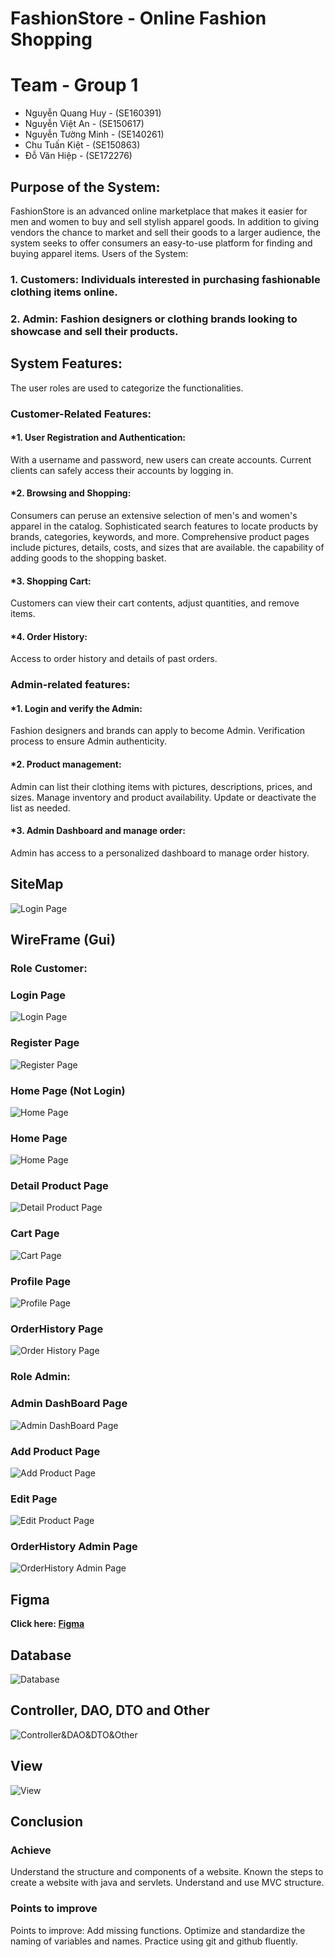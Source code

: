 # FashionStore - Online Fashion Shopping

# Team - Group 1

- Nguyễn Quang Huy - (SE160391)
- Nguyễn Việt An - (SE150617)
- Nguyễn Tường Minh - (SE140261)
- Chu Tuấn Kiệt - (SE150863)
-   Đỗ Văn Hiệp - (SE172276)

## Purpose of the System:
FashionStore is an advanced online marketplace that makes it easier for men and women to buy and sell stylish apparel goods. In addition to giving vendors the chance to market and sell their goods to a larger audience, the system seeks to offer consumers an easy-to-use platform for finding and buying apparel items.
Users of the System:

### 1. Customers: Individuals interested in purchasing fashionable clothing items online. 

### 2. Admin: Fashion designers or clothing brands looking to showcase and sell their products.

## System Features:
The user roles are used to categorize the functionalities.

### Customer-Related Features:

#### *1. User Registration and Authentication:

With a username and password, new users can create accounts.
Current clients can safely access their accounts by logging in.

#### *2. Browsing and Shopping:

Consumers can peruse an extensive selection of men's and women's apparel in the catalog.
Sophisticated search features to locate products by brands, categories, keywords, and more.
Comprehensive product pages include pictures, details, costs, and sizes that are available.
the capability of adding goods to the shopping basket.

#### *3. Shopping Cart:

Customers can view their cart contents, adjust quantities, and remove items.

#### *4. Order History:

Access to order history and details of past orders.

### Admin-related features:

#### *1. Login and verify the Admin:

Fashion designers and brands can apply to become Admin.
Verification process to ensure Admin authenticity.

#### *2. Product management:

Admin can list their clothing items with pictures, descriptions, prices, and sizes.
Manage inventory and product availability.
Update or deactivate the list as needed.

#### *3. Admin Dashboard and manage order:

Admin has access to a personalized dashboard to manage order history.

## SiteMap

![Login Page](./Sitemap/sitemap.png)

## WireFrame (Gui)

### Role Customer: 

### Login Page

![Login Page](./GUI/Login.png)
### Register Page

![Register Page](./GUI/Register.png)

### Home Page (Not Login)

![Home Page](./GUI/HomePageNotLogin.png)

### Home Page

![Home Page](./GUI/HomePageLogin.png)

### Detail Product Page

![Detail Product Page](./GUI/ProductDetail.png)

### Cart Page

![Cart Page](./GUI/CartUser.png)

### Profile Page

![Profile Page](./GUI/Profile.png)

### OrderHistory Page

![Order History Page](./GUI/OrderHistoryUser.png)

### Role Admin: 

### Admin DashBoard Page

![Admin DashBoard Page](./GUI/AdminDashboard.png)

### Add Product Page

![Add Product Page](./GUI/AddNewProduct.png)

### Edit Page

![Edit Product Page](./GUI/UpdateProduct.png)

### OrderHistory Admin Page

![OrderHistory Admin Page](./GUI/OrderHistoryAdmin.png)

## Figma
**Click here: [Figma](https://www.figma.com/file/na3WEHGC1Gphvz0kmEDOno/Fashion-Store?type=design&node-id=0%3A1&mode=design&t=mtUmzcY5a7j0dJ66-1)**

## Database

![Database](./Sitemap/database.png)

## Controller, DAO, DTO and Other

![Controller&DAO&DTO&Other](./Sitemap/Controller&DAO&DTO&Other.jpg)

## View

![View](./Sitemap/View.jpg)

## Conclusion

### Achieve
Understand the structure and components of a website.
Known the steps to create a website with java and servlets.
Understand and use MVC structure.
### Points to improve
Points to improve:
Add missing functions.
Optimize and standardize the naming of variables and names.
Practice using git and github fluently.




